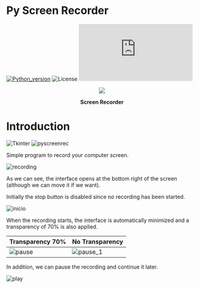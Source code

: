 # Py Screen Recorder

[![Python_version](https://img.shields.io/badge/Python-v3.10.2-blueviolet?style=flat&logo=python&logoColor=white)](https://www.python.org/downloads/release/python-3102/)
![License](https://custom-icon-badges.herokuapp.com/github/license/FranGarcia94/PaintingPy?logo=law)
![Size](https://badge-size.herokuapp.com/FranGarcia94/Py-Screen-Recorder/main/pyscreenrecorder.py)

<p align = "center">
<a href="https://www.flaticon.es"><img src="https://user-images.githubusercontent.com/107102754/192119971-d6afc9fe-afec-4c4d-9f89-bd7116b50f2b.jpg"/></a>
</p>
<p align = "center">
<b>Screen Recorder</b>
</p>

# Introduction

![Tkinter](https://img.shields.io/badge/Tkinter-orange?style=flat)
![pyscreenrec](https://img.shields.io/badge/pyscreenrec-darkred?style=flat)

Simple program to record your computer screen.

![recording](https://user-images.githubusercontent.com/107102754/192120000-40e3a751-d11f-4b0d-afc8-6385b62d8129.gif)

As we can see, the interface opens at the bottom right of the screen (although we can move it if we want).

Initially the stop button is disabled since no recording has been started.

![inicio](https://user-images.githubusercontent.com/107102754/192120017-9e98cbc5-38b7-4704-84e8-215800580116.jpg)

When the recording starts, the interface is automatically minimized and a transparency of 70% is also applied.

| Transparency 70% | No Transparency |
| -- | -- |
| ![pause](https://user-images.githubusercontent.com/107102754/192120121-7e66691c-4334-40b4-9872-8576723bc39f.jpg) | ![pause_1](https://user-images.githubusercontent.com/107102754/192120141-c60e8112-b97c-4193-8da4-c2b842adb7bc.jpg) |

In addition, we can pause the recording and continue it later.

![play](https://user-images.githubusercontent.com/107102754/192120181-c742e4ff-fa87-4c93-92f0-20484ab4b502.jpg)
